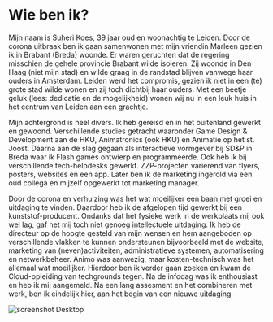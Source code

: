 
# Wie ben ik?

Mijn naam is Suheri Koes, 39 jaar oud en woonachtig te Leiden.
Door de corona uitbraak ben ik gaan samenwonen met mijn vriendin Marleen gezien ik in Brabant (Breda) woonde. Er waren geruchten dat de regering misschien de gehele provincie Brabant wilde isoleren. Zij woonde in Den Haag (niet mijn stad) en wilde graag in de randstad blijven vanwege haar ouders in Amsterdam. Leiden werd het compromis, gezien ik niet in een (te) grote stad wilde wonen en zij toch dichtbij haar ouders. Met een beetje geluk (lees: dedicatie en de mogelijkheid) wonen wij nu in een leuk huis in het centrum van Leiden aan een grachtje.

Mijn achtergrond is heel divers. Ik heb gereisd en in het buitenland gewerkt en gewoond. Verschillende studies getracht waaronder Game Design & Development aan de HKU, Animatronics (ook HKU) en Animatie op het st. Joost. Daarna aan de slag gegaan als interactieve vormgever bij SD&P in Breda waar ik Flash games ontwierp en programmeerde. Ook heb ik bij verschillende tech-helpdesks gewerkt. ZZP-projecten varierend van flyers, posters, websites en een app. Later ben ik de marketing ingerold via een oud collega en mijzelf opgewerkt tot marketing manager.

Door de corona en verhuizing was het wat moeilijker een baan met groei en uitdaging te vinden. Daardoor heb ik de afgelopen tijd gewerkt bij een kunststof-producent. Ondanks dat het fysieke werk in de werkplaats mij ook wel lag, gaf het mij toch niet genoeg intellectuele uitdaging. Ik heb de directeur op de hoogte gesteld van mijn wensen en hem aangeboden op verschillende vlakken te kunnen ondersteunen bijvoorbeeld met de website, marketing van (neven)activiteiten, administratieve systemen, automatisering en netwerkbeheer. Animo was aanwezig, maar kosten-technisch was het allemaal wat moeilijker. Hierdoor ben ik verder gaan zoeken en kwam de Cloud-opleiding van techgrounds tegen. Na de infodag was ik enthousiast en heb ik mij aangemeld. Na een lang assesment en het combineren met werk, ben ik eindelijk hier, aan het begin van een nieuwe uitdaging.

![screenshot Desktop](../00_includes/1436.jpeg)
